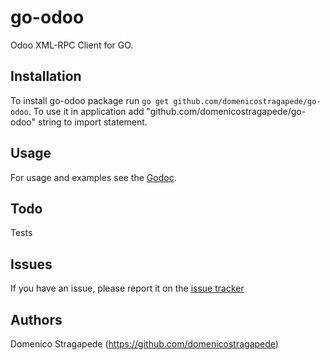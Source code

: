 # go-odoo
Odoo XML-RPC Client for GO.

## Installation
To install go-odoo package run `go get github.com/domenicostragapede/go-odoo`. 
To use it in application add "github.com/domenicostragapede/go-odoo" string to import statement.

## Usage
For usage and examples see the [Godoc](http://godoc.org/github.com/domenicostragapede/go-odoo).

## Todo
Tests

## Issues
If you have an issue, please report it on the [issue tracker](https://github.com/domenicostragapede/go-odoo/issues)

## Authors
Domenico Stragapede (https://github.com/domenicostragapede)